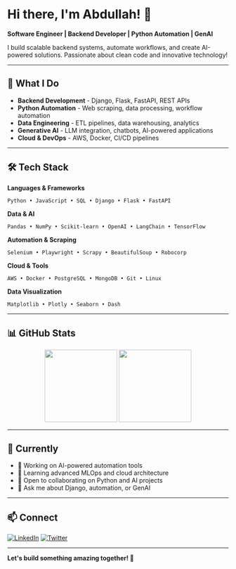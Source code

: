 # Hi there, I'm Abdullah! 👋

**Software Engineer | Backend Developer | Python Automation | GenAI**

I build scalable backend systems, automate workflows, and create AI-powered solutions. Passionate about clean code and innovative technology!

---

## 🚀 What I Do

- **Backend Development** - Django, Flask, FastAPI, REST APIs
- **Python Automation** - Web scraping, data processing, workflow automation
- **Data Engineering** - ETL pipelines, data warehousing, analytics
- **Generative AI** - LLM integration, chatbots, AI-powered applications
- **Cloud & DevOps** - AWS, Docker, CI/CD pipelines

---

## 🛠️ Tech Stack

**Languages & Frameworks**
```
Python • JavaScript • SQL • Django • Flask • FastAPI
```

**Data & AI**
```
Pandas • NumPy • Scikit-learn • OpenAI • LangChain • TensorFlow
```

**Automation & Scraping**
```
Selenium • Playwright • Scrapy • BeautifulSoup • Robocorp
```

**Cloud & Tools**
```
AWS • Docker • PostgreSQL • MongoDB • Git • Linux
```

**Data Visualization**
```
Matplotlib • Plotly • Seaborn • Dash
```

---

## 📊 GitHub Stats

<div align="center">
  <img src="https://github-readme-stats.vercel.app/api?username=abdullah1shahid&show_icons=true&theme=dark&count_private=true" height="165">
  <img src="https://github-readme-stats.vercel.app/api/top-langs/?username=abdullah1shahid&layout=compact&theme=dark" height="165">
</div>

---

## 🎯 Currently

- 🔭 Working on AI-powered automation tools
- 🌱 Learning advanced MLOps and cloud architecture
- 👯 Open to collaborating on Python and AI projects
- 💬 Ask me about Django, automation, or GenAI

---

## 📫 Connect

[![LinkedIn](https://img.shields.io/badge/LinkedIn-0077B5?style=flat&logo=linkedin&logoColor=white)](https://www.linkedin.com/in/abdullah1shahid/)
[![Twitter](https://img.shields.io/badge/Twitter-1DA1F2?style=flat&logo=twitter&logoColor=white)](https://twitter.com/abdullah1shhahid)

---

**Let's build something amazing together! 🚀**
